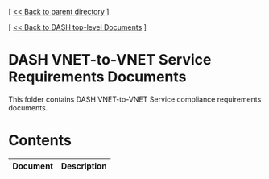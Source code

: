 [ [ << Back to parent directory](../README.md) ]

[ [ << Back to DASH top-level Documents](../../README.md#contents) ]

# DASH VNET-to-VNET Service Requirements Documents

This folder contains DASH VNET-to-VNET Service compliance requirements documents.

# Contents

| Document                                               | Description                                |
| ------------------------------------------------------ | ------------------------------------------ |
